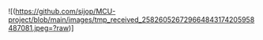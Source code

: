 ![(https://github.com/sijop/MCU-project/blob/main/images/tmp_received_258260526729664843174205958487081.jpeg=?raw)]
